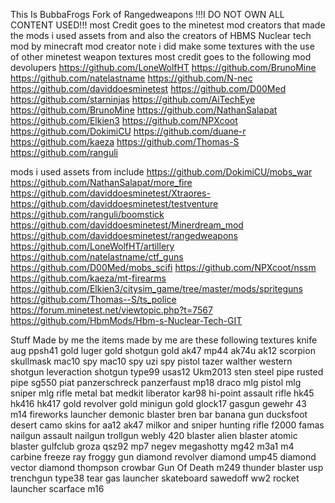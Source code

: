 This Is BubbaFrogs Fork of Rangedweapons  !!!I DO NOT OWN ALL CONTENT USED!!! most Credit goes to the minetest mod creators that made the mods i used assets from and also the creators of HBMS Nuclear tech mod by minecraft mod creator note i did make some textures with the use of other minetest weapon textures most credit goes to  the following mod devolupers    https://github.com/LoneWolfHT    https://github.com/BrunoMine                      https://github.com/natelastname     https://github.com/N-nec  https://github.com/daviddoesminetest     https://github.com/D00Med https://github.com/starninjas  https://github.com/AiTechEye https://github.com/BrunoMine https://github.com/NathanSalapat            https://github.com/Elkien3 https://github.com/NPXcoot  https://github.com/DokimiCU https://github.com/duane-r                                       https://github.com/kaeza   https://github.com/Thomas-S https://github.com/ranguli

mods i used assets from include 
https://github.com/DokimiCU/mobs_war                                                                                                                      https://github.com/NathanSalapat/more_fire                                                                                                                 https://github.com/daviddoesminetest/Xtraores-                                                                                                            https://github.com/daviddoesminetest/testventure                                                                 https://github.com/ranguli/boomstick                                          https://github.com/daviddoesminetest/Minerdream_mod                                                                                                         https://github.com/daviddoesminetest/rangedweapons                                                                                                               https://github.com/LoneWolfHT/artillery                                                                                                                      https://github.com/natelastname/ctf_guns                                                                                                                     https://github.com/D00Med/mobs_scifi                                                                                                                             https://github.com/NPXcoot/nssm                                                                                                                           https://github.com/kaeza/mt-firearms                                                                                           https://github.com/Elkien3/citysim_game/tree/master/mods/spriteguns                                                                                                         https://github.com/Thomas--S/ts_police                                                                                                            https://forum.minetest.net/viewtopic.php?t=7567                                                                                                         https://github.com/HbmMods/Hbm-s-Nuclear-Tech-GIT


Stuff Made by me the items made by me are these following textures knife aug ppsh41 gold luger gold shotgun gold ak47 mp44 ak74u ak12 scorpion skullmask mac10 spy mac10 spy uzi spy pistol tazer walther western shotgun leveraction shotgun type99 usas12 Ukm2013 sten steel pipe rusted pipe sg550 piat panzerschreck panzerfaust mp18 draco mlg pistol mlg sniper mlg rifle metal bat medkit liberator kar98 hi-point assault rifle hk45 hk416 hk417 gold revolver gold minigun gold glock17 gasgun gewehr 43 m14 fireworks launcher demonic blaster bren bar banana gun ducksfoot desert camo skins for aa12 ak47 milkor and sniper hunting rifle f2000 famas nailgun assault nailgun trollgun webly 420 blaster alien blaster atomic blaster gulfclub groza qsz92 mp7 negev megashotty mg42 m3a1 m4 carbine freeze ray froggy gun diamond revolver diamond ump45 diamond vector diamond thompson crowbar Gun Of Death m249 thunder blaster usp trenchgun type38 tear gas launcher skateboard sawedoff ww2 rocket launcher scarface  m16
